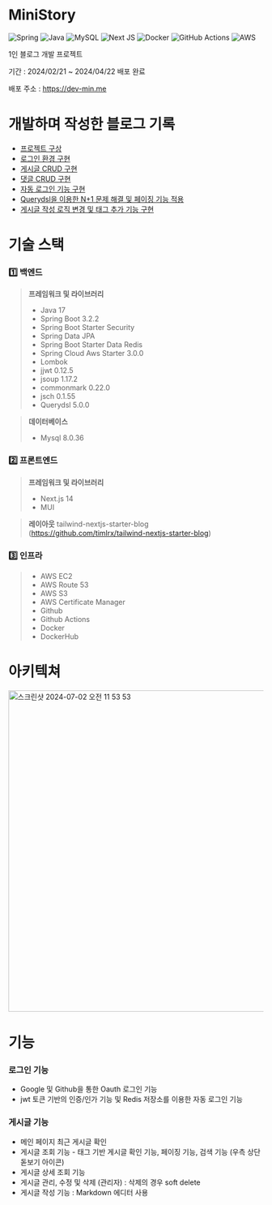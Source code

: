 # MiniStory
![Spring](https://img.shields.io/badge/spring-%236DB33F.svg?style=for-the-badge&logo=spring&logoColor=white)
![Java](https://img.shields.io/badge/java-%23ED8B00.svg?style=for-the-badge&logo=openjdk&logoColor=white)
![MySQL](https://img.shields.io/badge/mysql-4479A1.svg?style=for-the-badge&logo=mysql&logoColor=white)
![Next JS](https://img.shields.io/badge/Next-black?style=for-the-badge&logo=next.js&logoColor=white)
![Docker](https://img.shields.io/badge/docker-%230db7ed.svg?style=for-the-badge&logo=docker&logoColor=white)
![GitHub Actions](https://img.shields.io/badge/github%20actions-%232671E5.svg?style=for-the-badge&logo=githubactions&logoColor=white)
![AWS](https://img.shields.io/badge/AWS-%23FF9900.svg?style=for-the-badge&logo=amazon-aws&logoColor=white)

1인 블로그 개발 프로젝트

기간 : 2024/02/21 ~ 2024/04/22 배포 완료

배포 주소 : https://dev-min.me

# 개발하며 작성한 블로그 기록
- [프로젝트 구상](https://seongminlife.tistory.com/29)
- [로그인 환경 구현](https://seongminlife.tistory.com/30)
- [게시글 CRUD 구현](https://seongminlife.tistory.com/31)
- [댓글 CRUD 구현](https://seongminlife.tistory.com/32)
- [자동 로그인 기능 구현](https://seongminlife.tistory.com/33)
- [Querydsl을 이용한 N+1 문제 해결 및 페이징 기능 적용](https://seongminlife.tistory.com/34)
- [게시글 작성 로직 변경 및 태그 추가 기능 구현](https://seongminlife.tistory.com/35)

# 기술 스택

### 1️⃣ 백엔드
> **프레임워크 및 라이브러리**
> - Java 17
> - Spring Boot 3.2.2
> - Spring Boot Starter Security
> - Spring Data JPA
> - Spring Boot Starter Data Redis
> - Spring Cloud Aws Starter 3.0.0
> - Lombok
> - jjwt 0.12.5
> - jsoup 1.17.2
> - commonmark 0.22.0
> - jsch 0.1.55
> - Querydsl 5.0.0

> **데이터베이스**
> - Mysql 8.0.36

### 2️⃣ 프론트엔드
> **프레임워크 및 라이브러리**
> - Next.js 14
> - MUI

> **레이아웃**
> tailwind-nextjs-starter-blog (https://github.com/timlrx/tailwind-nextjs-starter-blog)
### 3️⃣ 인프라
> - AWS EC2
> - AWS Route 53
> - AWS S3
> - AWS Certificate Manager
> - Github
> - Github Actions
> - Docker
> - DockerHub

# 아키텍쳐
<img width="634" alt="스크린샷 2024-07-02 오전 11 53 53" src="https://github.com/dnjsals45/ministory/assets/44596433/a31b01e5-e52d-4af3-95fd-5d7c5fe3471a">

# 기능
### 로그인 기능
- Google 및 Github을 통한 Oauth 로그인 기능
- jwt 토큰 기반의 인증/인가 기능 및 Redis 저장소를 이용한 자동 로그인 기능

### 게시글 기능 
- 메인 페이지 최근 게시글 확인
- 게시글 조회 기능 - 태그 기반 게시글 확인 기능, 페이징 기능, 검색 기능 (우측 상단 돋보기 아이콘)
- 게시글 상세 조회 기능
- 게시글 관리, 수정 및 삭제 (관리자) : 삭제의 경우 soft delete
- 게시글 작성 기능 : Markdown 에디터 사용
